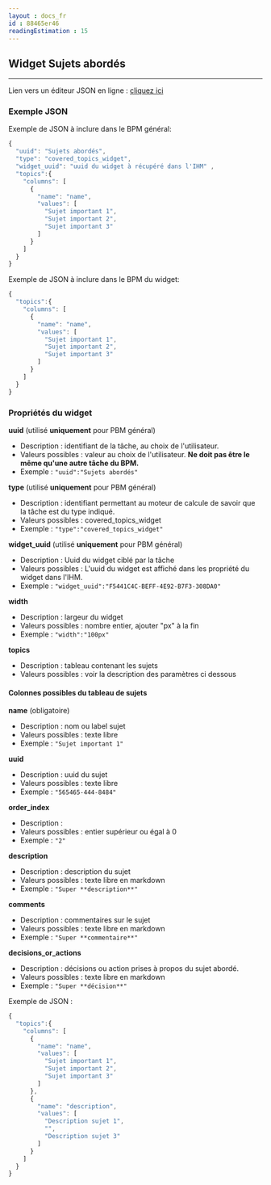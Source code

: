 ```yaml
---
layout : docs_fr
id : 88465er46
readingEstimation : 15
---
```


## Widget Sujets abordés
------------------------

Lien vers un éditeur JSON en ligne : [cliquez ici](https://jsoneditoronline.org) 

### Exemple JSON

Exemple de JSON à inclure dans le BPM général:

```javascript
{
  "uuid": "Sujets abordés",
  "type": "covered_topics_widget",
  "widget_uuid": "uuid du widget à récupéré dans l'IHM" ,
  "topics":{
    "columns": [
      {
        "name": "name",
        "values": [
          "Sujet important 1",
          "Sujet important 2",
          "Sujet important 3"
        ]
      }
    ]
  } 
}
```

Exemple de JSON à inclure dans le BPM du widget:

```javascript
{
  "topics":{
    "columns": [
      {
        "name": "name",
        "values": [
          "Sujet important 1",
          "Sujet important 2",
          "Sujet important 3"
        ]
      }
    ]
  } 
}
```

### Propriétés du widget

**uuid** (utilisé **uniquement** pour PBM général) 
* Description : identifiant de la tâche, au choix de l'utilisateur.
* Valeurs possibles : valeur au choix de l'utilisateur. **Ne doit pas être le même qu'une autre tâche du BPM.**
* Exemple : ```"uuid":"Sujets abordés"```

**type** (utilisé **uniquement** pour PBM général) 
* Description : identifiant permettant au moteur de calcule de savoir que la tâche est du type indiqué.
* Valeurs possibles : covered_topics_widget 
* Exemple : ```"type":"covered_topics_widget"```

**widget_uuid** (utilisé **uniquement** pour PBM général) 
* Description : Uuid du widget ciblé par la tâche
* Valeurs possibles : L'uuid du widget est affiché dans les propriété du widget dans l'IHM. 
* Exemple : ```"widget_uuid":"F5441C4C-BEFF-4E92-B7F3-308DA0"```


**width**  
* Description : largeur du widget
* Valeurs possibles : nombre entier, ajouter "px" à la fin 
* Exemple : ```"width":"100px"```


**topics**  
* Description : tableau contenant les sujets
* Valeurs possibles : voir la description des paramètres ci dessous

#### Colonnes possibles du tableau de sujets

**name**  (obligatoire)
* Description : nom ou label sujet
* Valeurs possibles : texte libre
* Exemple : ```"Sujet important 1"```

**uuid**  
* Description : uuid du sujet
* Valeurs possibles : texte libre
* Exemple : ```"565465-444-8484"```

**order_index**
* Description :
* Valeurs possibles : entier supérieur ou égal à 0
* Exemple : ```"2"```

**description**
* Description : description du sujet
* Valeurs possibles : texte libre en markdown
* Exemple : ```"Super **description**"```

**comments**
* Description : commentaires sur le sujet
* Valeurs possibles : texte libre en markdown
* Exemple : ```"Super **commentaire**"```

**decisions_or_actions**
* Description : décisions ou action prises à propos du sujet abordé.
* Valeurs possibles : texte libre en markdown
* Exemple : ```"Super **décision**"```

Exemple de JSON :

```javascript
{
  "topics":{
    "columns": [
      {
        "name": "name",
        "values": [
          "Sujet important 1",
          "Sujet important 2",
          "Sujet important 3"
        ]
      },
      {
        "name": "description",
        "values": [
          "Description sujet 1",
          "",
          "Description sujet 3"
        ]
      }
    ]
  } 
}
```



